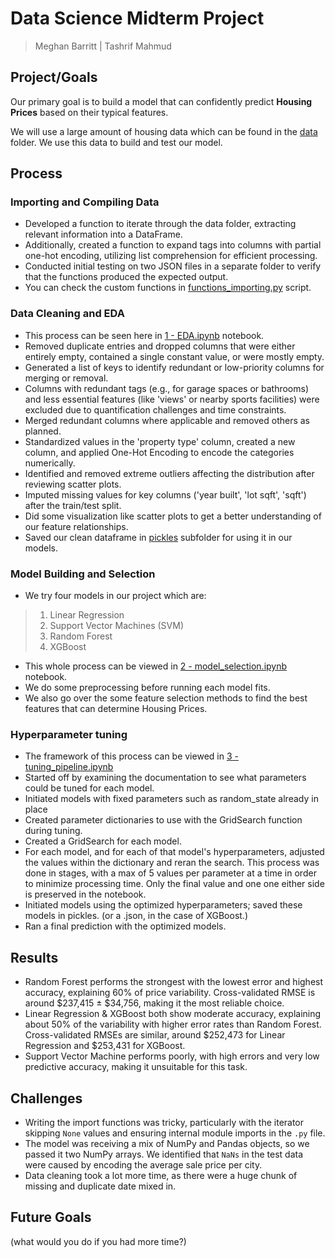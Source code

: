 # Data Science Midterm Project
> Meghan Barritt | Tashrif Mahmud

## Project/Goals
Our primary goal is to build a model that can confidently predict **Housing Prices** based on their typical features.

We will use a large amount of housing data which can be found in the [data](https://github.com/MeghanBarritt/midterm_project_housing_prices/tree/main/data) folder. We use this data to build and test our model.

## Process
### Importing and Compiling Data
- Developed a function to iterate through the data folder, extracting relevant information into a DataFrame. 
- Additionally, created a function to expand tags into columns with partial one-hot encoding, utilizing list comprehension for efficient processing.
- Conducted initial testing on two JSON files in a separate folder to verify that the functions produced the expected output.
- You can check the custom functions in [functions_importing.py](https://github.com/MeghanBarritt/midterm_project_housing_prices/blob/main/notebooks/functions_importing.py) script.

### Data Cleaning and EDA
- This process can be seen here in [1 - EDA.ipynb](https://github.com/MeghanBarritt/midterm_project_housing_prices/blob/main/notebooks/1%20-%20EDA.ipynb) notebook.
- Removed duplicate entries and dropped columns that were either entirely empty, contained a single constant value, or were mostly empty.
- Generated a list of keys to identify redundant or low-priority columns for merging or removal. 
- Columns with redundant tags (e.g., for garage spaces or bathrooms) and less essential features (like 'views' or nearby sports facilities) were excluded due to quantification challenges and time constraints.
- Merged redundant columns where applicable and removed others as planned.
- Standardized values in the 'property type' column, created a new column, and applied One-Hot Encoding to encode the categories numerically.
- Identified and removed extreme outliers affecting the distribution after reviewing scatter plots.
- Imputed missing values for key columns ('year built', 'lot sqft', 'sqft') after the train/test split.
- Did some visualization like scatter plots to get a better understanding of our feature relationships.
- Saved our clean dataframe in [pickles](https://github.com/MeghanBarritt/midterm_project_housing_prices/tree/main/notebooks/pickles) subfolder for using it in our models. 

### Model Building and Selection
- We try four models in our project which are:
> 1. Linear Regression
> 2. Support Vector Machines (SVM)
> 3. Random Forest
> 4. XGBoost
- This whole process can be viewed in [2 - model_selection.ipynb](https://github.com/MeghanBarritt/midterm_project_housing_prices/blob/main/notebooks/2%20-%20model_selection.ipynb) notebook.
- We do some preprocessing before running each model fits.
- We also go over the some feature selection methods to find the best features that can determine Housing Prices.

### Hyperparameter tuning
- The framework of this process can be viewed in [3 - tuning_pipeline.ipynb]()
- Started off by examining the documentation to see what parameters could be tuned for each model.
- Initiated models with fixed parameters such as random_state already in place
- Created parameter dictionaries to use with the GridSearch function during tuning.
- Created a GridSearch for each model.
- For each model, and for each of that model's hyperparameters, adjusted the values within the dictionary and reran the search. This process was done in stages, with a max of 5 values per parameter at a time in order to minimize processing time. Only the final value and one one either side is preserved in the notebook. 
- Initiated models using the optimized hyperparameters; saved these models in pickles. (or a .json, in the case of XGBoost.)
- Ran a final prediction with the optimized models.

## Results
- Random Forest performs the strongest with the lowest error and highest accuracy, explaining 60% of price variability. Cross-validated RMSE is around $237,415 ± $34,756, making it the most reliable choice.
- Linear Regression & XGBoost both show moderate accuracy, explaining about 50% of the variability with higher error rates than Random Forest. Cross-validated RMSEs are similar, around $252,473 for Linear Regression and $253,431 for XGBoost.
- Support Vector Machine performs poorly, with high errors and very low predictive accuracy, making it unsuitable for this task. 

## Challenges 
-  Writing the import functions was tricky, particularly with the iterator skipping `None` values and ensuring internal module imports in the `.py` file.
- The model was receiving a mix of NumPy and Pandas objects, so we passed it two NumPy arrays. We identified that `NaNs` in the test data were caused by encoding the average sale price per city.
- Data cleaning took a lot more time, as there were a huge chunk of missing and duplicate date mixed in.

## Future Goals
(what would you do if you had more time?)
